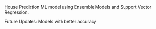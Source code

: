 House Prediction ML model using Ensemble Models and Support Vector Regression. 

Future Updates:
Models with better accuracy
